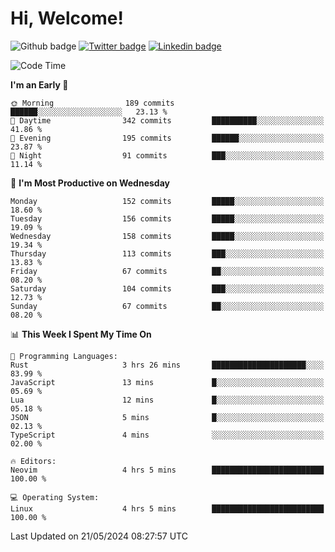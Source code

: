  # Hi, Welcome!
  ![Github badge](https://img.shields.io/github/followers/kraken-afk.svg?style=social&label=Follow&maxAge=2592000)
  [![Twitter badge](https://img.shields.io/badge/-Twitter-00acee?style=flat-square&logo=Twitter&logoColor=white)](https://twitter.com/trshppl)
  [![Linkedin badge](https://img.shields.io/badge/LinkedIn-0077B5?style=flat-square&logo=linkedin&logoColor=white)](https://www.linkedin.com/in/noveanrer)
<!--START_SECTION:waka-->
![Code Time](http://img.shields.io/badge/Code%20Time-221%20hrs%2049%20mins-blue)

**I'm an Early 🐤** 

```text
🌞 Morning                189 commits         ██████░░░░░░░░░░░░░░░░░░░   23.13 % 
🌆 Daytime                342 commits         ██████████░░░░░░░░░░░░░░░   41.86 % 
🌃 Evening                195 commits         ██████░░░░░░░░░░░░░░░░░░░   23.87 % 
🌙 Night                  91 commits          ███░░░░░░░░░░░░░░░░░░░░░░   11.14 % 
```
📅 **I'm Most Productive on Wednesday** 

```text
Monday                   152 commits         █████░░░░░░░░░░░░░░░░░░░░   18.60 % 
Tuesday                  156 commits         █████░░░░░░░░░░░░░░░░░░░░   19.09 % 
Wednesday                158 commits         █████░░░░░░░░░░░░░░░░░░░░   19.34 % 
Thursday                 113 commits         ███░░░░░░░░░░░░░░░░░░░░░░   13.83 % 
Friday                   67 commits          ██░░░░░░░░░░░░░░░░░░░░░░░   08.20 % 
Saturday                 104 commits         ███░░░░░░░░░░░░░░░░░░░░░░   12.73 % 
Sunday                   67 commits          ██░░░░░░░░░░░░░░░░░░░░░░░   08.20 % 
```


📊 **This Week I Spent My Time On** 

```text
💬 Programming Languages: 
Rust                     3 hrs 26 mins       █████████████████████░░░░   83.99 % 
JavaScript               13 mins             █░░░░░░░░░░░░░░░░░░░░░░░░   05.69 % 
Lua                      12 mins             █░░░░░░░░░░░░░░░░░░░░░░░░   05.18 % 
JSON                     5 mins              █░░░░░░░░░░░░░░░░░░░░░░░░   02.13 % 
TypeScript               4 mins              ░░░░░░░░░░░░░░░░░░░░░░░░░   02.00 % 

🔥 Editors: 
Neovim                   4 hrs 5 mins        █████████████████████████   100.00 % 

💻 Operating System: 
Linux                    4 hrs 5 mins        █████████████████████████   100.00 % 
```


 Last Updated on 21/05/2024 08:27:57 UTC
<!--END_SECTION:waka-->